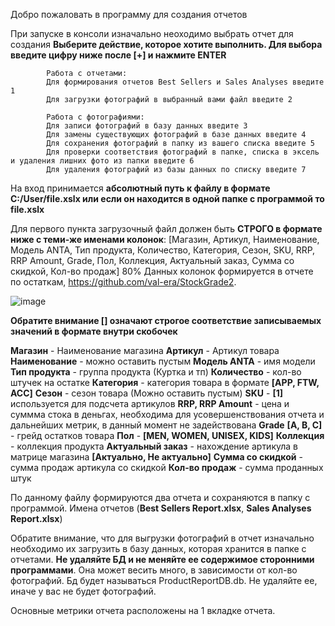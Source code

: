 Добро пожаловать в программу для создания отчетов

При запуске в консоли изначально неоходимо выбрать отчет для создания
**Выберите действие, которое хотите выполнить. Для выбора введите цифру ниже после [+] и нажмите ENTER**

            Работа с отчетами:
            Для формирования отчетов Best Sellers и Sales Analyses введите 1
            Для загрузки фотографий в выбранный вами файл введите 2
            
            Работа с фотографиями:
            Для записи фотографий в базу данных введите 3
            Для замены существующих фотографий в базе данных введите 4
            Для сохранения фотографий в папку из вашего списка введите 5
            Для проверки соответствия фотографий в папке, списка в эксель и удаления лишних фото из папки введите 6
            Для удаления фотографий из базы данных по списку введите 7

На вход принимается **абсолютный путь к файлу в формате C:/User/file.xslx или если он находится в одной папке с программой то file.xslx**


Для  первого пункта загрузочный файл должен быть **СТРОГО в формате ниже с теми-же именами колонок**:
[Магазин, Артикул, Наименование, Модель ANTA, Тип продукта,	Количество,	Категория, Сезон, SKU,	RRP, RRP Amount, Grade,	Пол, Коллекция, Актуальный заказ, Сумма со скидкой, Кол-во продаж]
80% Данных колонок формируется в отчете по остаткам, https://github.com/val-era/StockGrade2.

![image](https://github.com/user-attachments/assets/cda6a747-a3f1-4a6a-8163-00a439f6e1ca)

**Обратите внимание [] означают строгое соответствие записываемых значений в формате внутри скобочек**

**Магазин** - Наименование магазина
**Артикул** - Артикул товара
**Наименование** - можно оставить пустым
**Модель ANTA** - имя модели
**Тип продукта** - группа продукта (Куртка и тп)
**Количество** - кол-во штучек на остатке
**Категория** - категория товара в формате **[APP, FTW, ACC]**
**Сезон** - сезон товара (Можно оставить пустым)
**SKU** - **[1]** используется для подсчета артикулов
**RRP, RRP Amount** - цена и суммма стока в деньгах, необходима для усовершенствования отчета и дальнейших метрик, в данный момент не задействована
**Grade** **[A, B, C]** - грейд остатков товара
**Пол** - **[MEN, WOMEN, UNISEX, KIDS]**
**Коллекция** - коллекция продукта
**Актуальный заказ** - нахождение артикула в матрице магазина **[Актуально, Не актуально]**
**Сумма со скидкой** - сумма продаж артикула со скидкой
**Кол-во продаж** - сумма проданных штук

По данному файлу формируются два отчета и сохраняются в папку с программой. Имена отчетов (**Best Sellers Report.xlsx**, **Sales Analyses Report.xlsx**)

Обратите внимание, что для выгрузки фотографий в отчет изначально необходимо их загрузить в базу данных, которая хранится в папке с отчетами. **Не удаляйте БД и не меняйте ее содержимое сторонними программами**. Она может весить много, в зависимости от кол-во фотографий. Бд будет называться ProductReportDB.db. Не удаляйте ее, иначе у вас не будет фотографий.

Основные метрики отчета расположены на 1 вкладке отчета.
